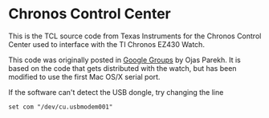 # Chronos Control Center #

This is the TCL source code from Texas Instruments for the Chronos Control Center used to interface with the TI Chronos EZ430 Watch.

This code was originally posted in [Google Groups](http://groups.google.com/group/ti-chronos-development-/browse_thread/thread/3551aae839458b66) by Ojas Parekh. It is based on the code that gets distributed with the watch, but has been modified to use the first Mac OS/X serial port.

If the software can't detect the USB dongle, try changing the line

``set com "/dev/cu.usbmodem001"``

